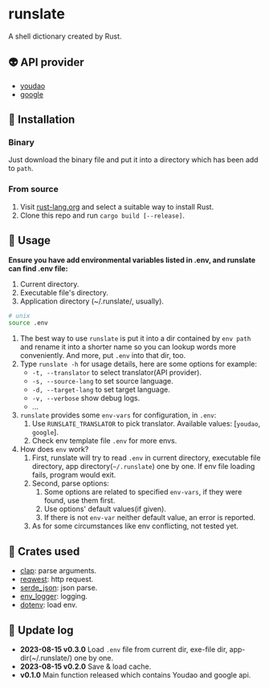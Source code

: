 # runslate

A shell dictionary created by Rust.

## :alien: API provider

+ [youdao](https://ai.youdao.com/product-fanyi-text.s)
+ [google](https://translate.google.com/)

## :construction: Installation

### Binary

Just download the binary file and put it into a directory which has been add to `path`.

### From source

1. Visit [rust-lang.org](https://www.rust-lang.org/tools/install) and select a suitable way to install Rust.
2. Clone this repo and run `cargo build [--release]`.

## :page_with_curl: Usage

**Ensure you have add environmental variables listed in .env, and runslate can find .env file:**

1. Current directory.
2. Executable file's directory.
3. Application directory (~/.runslate/, usually).

``` bash
# unix
source .env
```

1. The best way to use `runslate` is put it into a dir contained by `env path` and rename it into a shorter name so you can lookup words more conveniently. And more, put `.env` into that dir, too.
2. Type `runslate -h` for usage details, here are some options for example:
   + `-t, --translator` to select translator(API provider).
   + `-s, --source-lang` to set source language.
   + `-d, --target-lang` to set target language.
   + `-v, --verbose` show debug logs.
   + ...
3. `runslate` provides some `env-vars` for configuration, in `.env`:
   1. Use `RUNSLATE_TRANSLATOR` to pick translator. Available values: [`youdao`, `google`].
   2. Check env template file `.env` for more envs.
4. How does `env` work?
   1. First, runslate will try to read `.env` in current directory, executable file directory, app directory(`~/.runslate`) one by one. If env file loading fails, program would exit.
   2. Second, parse options:
      1. Some options are related to specified `env-vars`, if they were found, use them first.
      2. Use options' default values(if given).
      3. If there is not `env-var` neither default value, an error is reported.
   3. As for some circumstances like env conflicting, not tested yet.

## :hammer: Crates used

+ [clap](https://docs.rs/clap/latest/clap/): parse arguments.
+ [reqwest](https://docs.rs/reqwest/latest/reqwest/): http request.
+ [serde_json](https://docs.rs/serde_json/latest/serde_json/): json parse.
+ [env_logger](https://docs.rs/env_logger/latest/env_logger/): logging.
+ [dotenv](https://docs.rs/dotenv/latest/dotenv/): load env.

## :page_facing_up: Update log

+ **2023-08-15 v0.3.0** Load `.env` file from current dir, exe-file dir, app-dir(~/.runslate/) one by one.
+ **2023-08-15 v0.2.0** Save & load cache.
+ **v0.1.0** Main function released which contains Youdao and google api.
